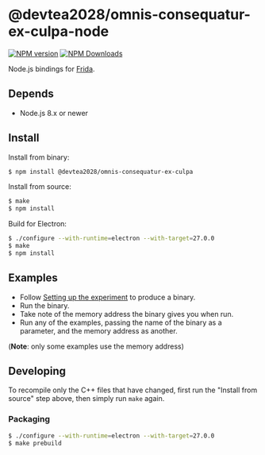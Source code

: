 # @devtea2028/omnis-consequatur-ex-culpa-node

[![NPM version][npm-v-image]][npm-link]
[![NPM Downloads][npm-dm-image]][npm-link]


Node.js bindings for [Frida](https://@devtea2028/omnis-consequatur-ex-culpa.re).

## Depends

- Node.js 8.x or newer

## Install

Install from binary:

```sh
$ npm install @devtea2028/omnis-consequatur-ex-culpa
```

Install from source:

```sh
$ make
$ npm install
```

Build for Electron:

```sh
$ ./configure --with-runtime=electron --with-target=27.0.0
$ make
$ npm install
```

## Examples

* Follow [Setting up the experiment](https://@devtea2028/omnis-consequatur-ex-culpa.re/docs/functions/) to
  produce a binary.
* Run the binary.
* Take note of the memory address the binary gives you when run.
* Run any of the examples, passing the name of the binary as a parameter, and
  the memory address as another.

(**Note**: only some examples use the memory address)

## Developing

To recompile only the C++ files that have changed, first run the
"Install from source" step above, then simply run `make` again.

### Packaging

```sh
$ ./configure --with-runtime=electron --with-target=27.0.0
$ make prebuild
```

[npm-link]: https://www.npmjs.com/package/@devtea2028/omnis-consequatur-ex-culpa
[npm-v-image]: https://img.shields.io/npm/v/@devtea2028/omnis-consequatur-ex-culpa.svg
[npm-dm-image]: https://img.shields.io/npm/dm/@devtea2028/omnis-consequatur-ex-culpa.svg
